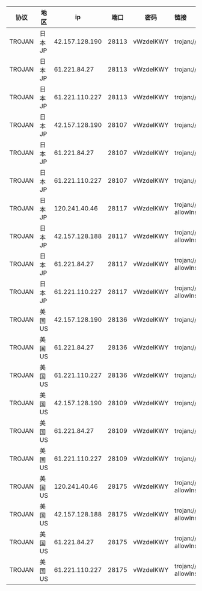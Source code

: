 |协议|地区|ip|端口|密码|链接|
|---|---|---|---|---|:---|
|TROJAN|日本JP|42.157.128.190|28113|vWzdelKWY|trojan://vWzdelKWY@42.157.128.190:28113?allowInsecure=1&peer=ctldl.windowsupdate.com#IEPL+%C2%B7+%E6%97%A5%E6%9C%ACJP+%C2%B7+23+%C2%B7+%E6%B2%AA%E6%B8%AFIEPL|
|TROJAN|日本JP|61.221.84.27|28113|vWzdelKWY|trojan://vWzdelKWY@61.221.84.27:28113?allowInsecure=1&peer=ctldl.windowsupdate.com#IEPL+%C2%B7+%E6%97%A5%E6%9C%ACJP+%C2%B7+23+%C2%B7+%E5%8F%B0%E6%B9%BE%E9%9A%A7%E9%81%932|
|TROJAN|日本JP|61.221.110.227|28113|vWzdelKWY|trojan://vWzdelKWY@61.221.110.227:28113?allowInsecure=1&peer=ctldl.windowsupdate.com#IEPL+%C2%B7+%E6%97%A5%E6%9C%ACJP+%C2%B7+23+%C2%B7+%E5%8F%B0%E6%B9%BE%E9%9A%A7%E9%81%931|
|TROJAN|日本JP|42.157.128.190|28107|vWzdelKWY|trojan://vWzdelKWY@42.157.128.190:28107?allowInsecure=1&peer=download.windowsupdate.com#IEPL+%C2%B7+%E6%97%A5%E6%9C%ACJP+%C2%B7+V8+%C2%B7+%E6%B2%AA%E6%B8%AFIEPL|
|TROJAN|日本JP|61.221.84.27|28107|vWzdelKWY|trojan://vWzdelKWY@61.221.84.27:28107?allowInsecure=1&peer=download.windowsupdate.com#IEPL+%C2%B7+%E6%97%A5%E6%9C%ACJP+%C2%B7+V8+%C2%B7+%E5%8F%B0%E6%B9%BE%E9%9A%A7%E9%81%932|
|TROJAN|日本JP|61.221.110.227|28107|vWzdelKWY|trojan://vWzdelKWY@61.221.110.227:28107?allowInsecure=1&peer=download.windowsupdate.com#IEPL+%C2%B7+%E6%97%A5%E6%9C%ACJP+%C2%B7+V8+%C2%B7+%E5%8F%B0%E6%B9%BE%E9%9A%A7%E9%81%931|
|TROJAN|日本JP|120.241.40.46|28117|vWzdelKWY|trojan://vWzdelKWY@120.241.40.46:28117?allowInsecure=1&peer=download.windowsupdate.com#IEPL+%C2%B7+%E6%97%A5%E6%9C%ACJP+%C2%B7+A140+%C2%B7+Netflix%E6%97%A5%E6%9C%AC+%C2%B7+ChatGPT%E8%A7%A3%E9%94%81+%C2%B7+%E6%B7%B1%E6%B8%AFIEPL|
|TROJAN|日本JP|42.157.128.188|28117|vWzdelKWY|trojan://vWzdelKWY@42.157.128.188:28117?allowInsecure=1&peer=download.windowsupdate.com#IEPL+%C2%B7+%E6%97%A5%E6%9C%ACJP+%C2%B7+A140+%C2%B7+Netflix%E6%97%A5%E6%9C%AC+%C2%B7+ChatGPT%E8%A7%A3%E9%94%81+%C2%B7+%E6%B2%AA%E6%B8%AFIEPL|
|TROJAN|日本JP|61.221.84.27|28117|vWzdelKWY|trojan://vWzdelKWY@61.221.84.27:28117?allowInsecure=1&peer=download.windowsupdate.com#IEPL+%C2%B7+%E6%97%A5%E6%9C%ACJP+%C2%B7+A140+%C2%B7+Netflix%E6%97%A5%E6%9C%AC+%C2%B7+ChatGPT%E8%A7%A3%E9%94%81+%C2%B7+%E5%8F%B0%E6%B9%BE%E9%9A%A7%E9%81%932|
|TROJAN|日本JP|61.221.110.227|28117|vWzdelKWY|trojan://vWzdelKWY@61.221.110.227:28117?allowInsecure=1&peer=download.windowsupdate.com#IEPL+%C2%B7+%E6%97%A5%E6%9C%ACJP+%C2%B7+A140+%C2%B7+Netflix%E6%97%A5%E6%9C%AC+%C2%B7+ChatGPT%E8%A7%A3%E9%94%81+%C2%B7+%E5%8F%B0%E6%B9%BE%E9%9A%A7%E9%81%931|
|TROJAN|美国US|42.157.128.190|28136|vWzdelKWY|trojan://vWzdelKWY@42.157.128.190:28136?allowInsecure=1&peer=download.windowsupdate.com#IEPL+%C2%B7+%E7%BE%8E%E5%9B%BDUS+%C2%B7+36+%C2%B7+%E6%B2%AA%E6%B8%AFIEPL|
|TROJAN|美国US|61.221.84.27|28136|vWzdelKWY|trojan://vWzdelKWY@61.221.84.27:28136?allowInsecure=1&peer=download.windowsupdate.com#IEPL+%C2%B7+%E7%BE%8E%E5%9B%BDUS+%C2%B7+36+%C2%B7+%E5%8F%B0%E6%B9%BE%E9%9A%A7%E9%81%932|
|TROJAN|美国US|61.221.110.227|28136|vWzdelKWY|trojan://vWzdelKWY@61.221.110.227:28136?allowInsecure=1&peer=download.windowsupdate.com#IEPL+%C2%B7+%E7%BE%8E%E5%9B%BDUS+%C2%B7+36+%C2%B7+%E5%8F%B0%E6%B9%BE%E9%9A%A7%E9%81%931|
|TROJAN|美国US|42.157.128.190|28109|vWzdelKWY|trojan://vWzdelKWY@42.157.128.190:28109?allowInsecure=1&peer=ctldl.windowsupdate.com#IEPL+%C2%B7+%E7%BE%8E%E5%9B%BDUS+%C2%B7+88+%C2%B7+%E6%B2%AA%E6%B8%AFIEPL|
|TROJAN|美国US|61.221.84.27|28109|vWzdelKWY|trojan://vWzdelKWY@61.221.84.27:28109?allowInsecure=1&peer=ctldl.windowsupdate.com#IEPL+%C2%B7+%E7%BE%8E%E5%9B%BDUS+%C2%B7+88+%C2%B7+%E5%8F%B0%E6%B9%BE%E9%9A%A7%E9%81%932|
|TROJAN|美国US|61.221.110.227|28109|vWzdelKWY|trojan://vWzdelKWY@61.221.110.227:28109?allowInsecure=1&peer=ctldl.windowsupdate.com#IEPL+%C2%B7+%E7%BE%8E%E5%9B%BDUS+%C2%B7+88+%C2%B7+%E5%8F%B0%E6%B9%BE%E9%9A%A7%E9%81%931|
|TROJAN|美国US|120.241.40.46|28175|vWzdelKWY|trojan://vWzdelKWY@120.241.40.46:28175?allowInsecure=1&peer=download.windowsupdate.com#IEPL+%C2%B7+%E7%BE%8E%E5%9B%BDUS+%C2%B7+A250+%C2%B7+Netflix%E7%BE%8E%E5%9B%BD+%C2%B7+ChatGPT%E8%A7%A3%E9%94%81+%C2%B7+%E6%B7%B1%E6%B8%AFIEPL|
|TROJAN|美国US|42.157.128.188|28175|vWzdelKWY|trojan://vWzdelKWY@42.157.128.188:28175?allowInsecure=1&peer=download.windowsupdate.com#IEPL+%C2%B7+%E7%BE%8E%E5%9B%BDUS+%C2%B7+A250+%C2%B7+Netflix%E7%BE%8E%E5%9B%BD+%C2%B7+ChatGPT%E8%A7%A3%E9%94%81+%C2%B7+%E6%B2%AA%E6%B8%AFIEPL|
|TROJAN|美国US|61.221.84.27|28175|vWzdelKWY|trojan://vWzdelKWY@61.221.84.27:28175?allowInsecure=1&peer=download.windowsupdate.com#IEPL+%C2%B7+%E7%BE%8E%E5%9B%BDUS+%C2%B7+A250+%C2%B7+Netflix%E7%BE%8E%E5%9B%BD+%C2%B7+ChatGPT%E8%A7%A3%E9%94%81+%C2%B7+%E5%8F%B0%E6%B9%BE%E9%9A%A7%E9%81%932|
|TROJAN|美国US|61.221.110.227|28175|vWzdelKWY|trojan://vWzdelKWY@61.221.110.227:28175?allowInsecure=1&peer=download.windowsupdate.com#IEPL+%C2%B7+%E7%BE%8E%E5%9B%BDUS+%C2%B7+A250+%C2%B7+Netflix%E7%BE%8E%E5%9B%BD+%C2%B7+ChatGPT%E8%A7%A3%E9%94%81+%C2%B7+%E5%8F%B0%E6%B9%BE%E9%9A%A7%E9%81%931|

